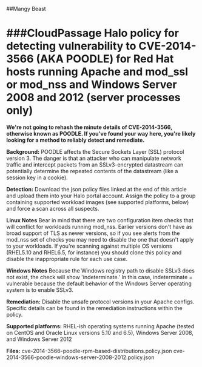 ##Mangy Beast

###CloudPassage Halo policy for detecting vulnerability to CVE-2014-3566 (AKA POODLE) for Red Hat hosts running Apache and mod_ssl or mod_nss and Windows Server 2008 and 2012 (server processes only)
===========

**We're not going to rehash the minute details of CVE-2014-3566, otherwise known as POODLE.  If you've found your way here, you're likely looking for a method to reliably detect and remediate.**

**Background:**  POODLE affects the Secure Sockets Layer (SSL) protocol version 3.  The danger is that an attacker who can manipulate network traffic and intercept packets from an SSLv3-encrypted datastream can potentially determine the repeated contents of the datastream (like a session key in a cookie).

**Detection:**  Download the json policy files linked at the end of this article and upload them into your Halo portal account.  Assign the policy to a group containing supported workload images (see supported platforms, below) and force a scan across all suspects.  

**Linux Notes** Bear in mind that there are two configuration item checks that will conflict for workloads running mod_nss.  Earlier versions don't have as broad support of TLS as newer versions, so if you see alerts from the mod_nss set of checks you may need to disable the one that doesn't apply to your workloads.  If you're scanning against multiple OS versions (RHEL5.10 and RHEL6.5, for instance) you should clone this policy and disable the inappropriate rule for each use case.  

**Windows Notes** Because the Windows registry path to disable SSLv3 does not exist, the check will show 'indeterminate.'  In this case, indeterminate = vulnerable because the default behavior of the Windows Server operating system is to enable SSLv3.

**Remediation:**  Disable the unsafe protocol versions in your Apache configs.  Specific details can be found in the remediation instructions within the policy.

**Supported platforms:** RHEL-ish operating systems running Apache (tested on CentOS and Oracle Linux versions 5.10 and 6.5), Windows Server 2008, and Windows Server 2012

**Files:**
cve-2014-3566-poodle-rpm-based-distributions.policy.json
cve-2014-3566-poodle-windows-server-2008-2012.policy.json
